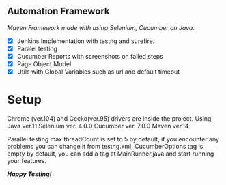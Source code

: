 

##  Automation Framework



*Maven Framework made with using Selenium, Cucumber on Java.*

 - [x] Jenkins Implementation with testng and surefire.
 - [x] Paralel testing
 - [x] Cucumber Reports with screenshots on failed steps
 - [x] Page Object Model
 - [x] Utils with Global Variables such as url and default timeout

# Setup

Chrome (ver.104) and Gecko(ver.95) drivers are inside the project.
Using Java ver.11
Selenium ver. 4.0.0
Cucumber ver. 7.0.0
Maven ver.14

Parallel testing max threadCount is set to 5 by default, if you encounter any problems you can change it from testng.xml.
CucumberOptions tag is empty by default, you can add a tag at MainRunner.java and start running your features.

***Happy Testing!***
